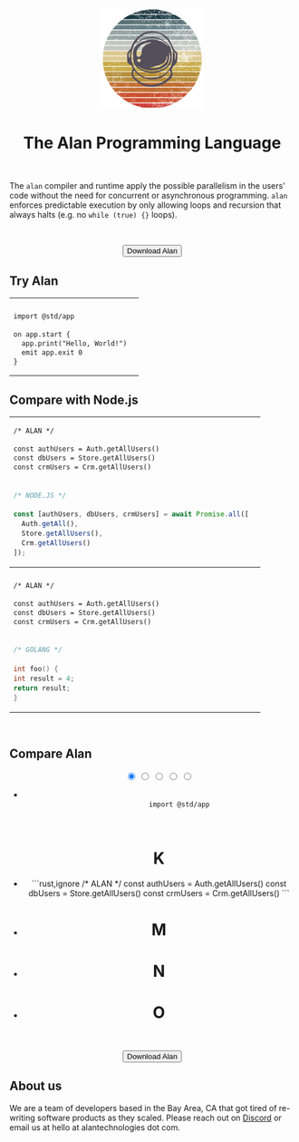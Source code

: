 &nbsp;

<center>
  <img src="alan-logo.png" alt="drawing" width="180"/>
  <h1 style="color: var(--title);">The Alan Programming Language</h1>
</center>

&nbsp;

The `alan` compiler and runtime apply the possible parallelism in the users' code without the need for concurrent or asynchronous programming.
`alan` enforces predictable execution by only allowing loops and recursion that always halts (e.g. no `while (true) {}` loops).

&nbsp;

<center>
  <button onclick="window.location.href='https://docs.alan-lang.org/#installation'" class="cta-button">Download Alan</button>
</center>

## Try Alan

<table style="width: 100%;">
<tr>
<th></th>
<th></th>
</tr>
<tr>
<td>

```rust,editable,ignore,mdbook-runnable
import @std/app

on app.start {
  app.print("Hello, World!")
  emit app.exit 0
}
```

</td>
</table>

## Compare with Node.js

<table style="width: 100%;">
<tr>
</tr>
<tr>
<td>

```rust,ignore
/* ALAN */

const authUsers = Auth.getAllUsers()
const dbUsers = Store.getAllUsers()
const crmUsers = Crm.getAllUsers()
```
</td>
</tr>
<tr>
</tr>
<tr>
<td>

```javascript
/* NODE.JS */

const [authUsers, dbUsers, crmUsers] = await Promise.all([
  Auth.getAll(),
  Store.getAllUsers(),
  Crm.getAllUsers()
]);
```

</td>
</tr>

<th></th>
<th></th>

<tr>
</tr>
<tr>
</tr>
<tr>
<td>

```rust,ignore
/* ALAN */

const authUsers = Auth.getAllUsers()
const dbUsers = Store.getAllUsers()
const crmUsers = Crm.getAllUsers()
```
</td>
</tr>
<tr>
</tr>
<tr>
<td>

```go
/* GOLANG */

int foo() {
int result = 4;
return result;
}
```
</td>
</tr>
</table>

&nbsp;

## Compare Alan

<center>
  <div class="carousel-container">
    <ul class="carousel my-carousel carousel--thumb">
      <input class="carousel__activator" type="radio" id="K" name="thumb" checked="checked"/>
      <input class="carousel__activator" type="radio" id="L" name="thumb"/>
      <input class="carousel__activator" type="radio" id="M" name="thumb"/>
      <input class="carousel__activator" type="radio" id="N" name="thumb"/>
      <input class="carousel__activator" type="radio" id="O" name="thumb"/>
      <div class="carousel__controls">
        <label class="carousel__control carousel__control--backward" for="O"></label>
        <label class="carousel__control carousel__control--forward" for="L"></label>
      </div>
      <div class="carousel__controls">
        <label class="carousel__control carousel__control--backward" for="K"></label>
        <label class="carousel__control carousel__control--forward" for="M"></label>
      </div>
      <div class="carousel__controls">
        <label class="carousel__control carousel__control--backward" for="L"></label>
        <label class="carousel__control carousel__control--forward" for="N"></label>
      </div>
      <div class="carousel__controls">
        <label class="carousel__control carousel__control--backward" for="M"></label>
        <label class="carousel__control carousel__control--forward" for="O"></label>
      </div>
      <div class="carousel__controls">
        <label class="carousel__control carousel__control--backward" for="N"></label>
        <label class="carousel__control carousel__control--forward" for="K"></label>
      </div>
      <li class="carousel__slide">
        <pre>
          <code class="language-go hljs">
          import @std/app
          </code>
        </pre>
        <h1>K</h1>
      </li>
      <li class="carousel__slide">
        <div>
        ```rust,ignore
        /* ALAN */
        const authUsers = Auth.getAllUsers()
        const dbUsers = Store.getAllUsers()
        const crmUsers = Crm.getAllUsers()
        ```
        </div>
      </li>
      <li class="carousel__slide">
        <h1>M</h1>
      </li>
      <li class="carousel__slide">
        <h1>N</h1>
      </li>
      <li class="carousel__slide">
        <h1>O</h1>
      </li>
      <div class="carousel__indicators">
        <label class="carousel__indicator" for="K"></label>
        <label class="carousel__indicator" for="L"></label>
        <label class="carousel__indicator" for="M"></label>
        <label class="carousel__indicator" for="N"></label>
        <label class="carousel__indicator" for="O"></label>
      </div>
    </ul>
  </div>
</center>

&nbsp;

<center>
  <button onclick="window.location.href='https://docs.alan-lang.org/#installation'" class="cta-button">Download Alan</button>
</center>

## About us

We are a team of developers based in the Bay Area, CA that got tired of re-writing software products as they scaled.
Please reach out on [Discord](https://discord.gg/XatB9we) or email us at hello at alantechnologies dot com.
